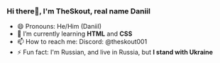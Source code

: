 ### Hi there👋, I'm TheSkout, real name Daniil

- 😄 Pronouns: He/Him (Daniil)
- 🌱 I’m currently learning **HTML** and **CSS**
- 📫 How to reach me: Discord: @theskout001
- ⚡ Fun fact: I'm Russian, and live in Russia, but **I stand with Ukraine**

<!--- 🔭 I’m currently working on ...-->
<!--- 👯 I’m looking to collaborate on ...
- 🤔 I’m looking for help with ...
- 💬 Ask me about ...-->

